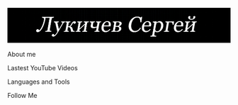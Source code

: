 ![Header](https://github.com/LukichevSergey/LukichevSergey/blob/main/assets/ready.PNG)

About me

Lastest YouTube Videos

Languages and Tools

Follow Me